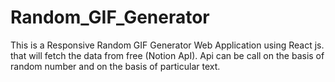 # Random_GIF_Generator
This is a Responsive Random GIF Generator Web Application using React js. that will fetch the data from free (Notion ApI). Api can be call on the basis of random number and on the basis of particular text.
